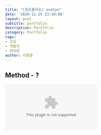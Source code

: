 ```yaml
---
title: "[포트폴리오] avatye"
date: '2020-11-25 23:10:00'
layout: post
subtitle: portfolio
description: Portfolio
category: Portfolio
tags:
- 신입
- 개발자
- 화이팅
author: 이용환
---
```


## Method - ?
![placeholder](/assets/file/avatye.zip)